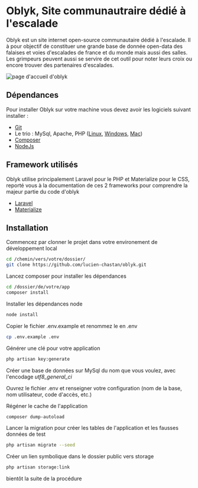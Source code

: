 # Oblyk, Site communautraire dédié à l'escalade

Oblyk est un site internet open-source communautaire dédié à l'escalade. Il à pour objectif de constituer une grande base de donnée open-data des falaises et voies d'escalades de france et du monde mais aussi des salles. Les grimpeurs peuvent aussi se servire de cet outil pour noter leurs croix ou encore trouver des partenaires d'escalades.

![page d'accueil d'oblyk](https://oblyk.org/img/meta_home.jpg)

## Dépendances

Pour installer Oblyk sur votre machine vous devez avoir les logiciels suivant installer :

- [Git](https://git-scm.com/)
- Le trio : MySql, Apache, PHP ([Linux](https://doc.ubuntu-fr.org/lamp), [Windows](http://www.wampserver.com/), [Mac](https://www.mamp.info/en/))
- [Composer](https://getcomposer.org/)
- [NodeJs](https://nodejs.org/en/)

## Framework utilisés

Oblyk utilise principalement Laravel pour le PHP et Materialize pour le CSS, reporté vous à la documentation de ces 2 frameworks pour comprendre la majeur partie du code d'oblyk

- [Laravel](https://laravel.com/)
- [Materialize](http://materializecss.com/)

## Installation

Commencez par clonner le projet dans votre environement de développement local

```bash
cd /chemin/vers/votre/dossier/
git clone https://github.com/lucien-chastan/oblyk.git
```

Lancez composer pour installer les dépendances

```bash
cd /dossier/de/votre/app
composer install
```

Installer les dépendances node

```bash
node install
```

Copier le fichier .env.example et renommez le en .env

```bash
cp .env.example .env
```

Générer une clé pour votre application

```bash
php artisan key:generate
```
Créer une base de données sur MySql du nom que vous voulez, avec l'encodage *utf8_general_ci*

Ouvrez le fichier .env et renseigner votre configuration (nom de la base, nom utilisateur, code d'accès, etc.)

Régéner le cache de l'application

```bash
composer dump-autoload
```

Lancer la migration pour créer les tables de l'application et les fausses données de test

```bash
php artisan migrate --seed
```

Créer un lien symbolique dans le dossier public vers storage

```bash
php artisan storage:link
```

bientôt la suite de la procédure